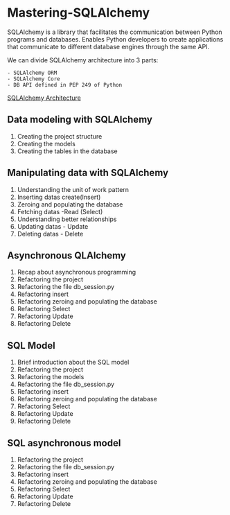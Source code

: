 # Mastering-SQLAlchemy

SQLAlchemy is a library that facilitates the communication between Python programs and databases.
Enables Python developers to create applications that communicate to different database engines through the same API.

We can divide SQLAlchemy architecture into 3 parts:

    - SQLAlchemy ORM
    - SQLAlchemy Core
    - DB API defined in PEP 249 of Python

[SQLAlchemy Architecture](resources/SQLAlchemy_Architecture.png.png)

## Data modeling with SQLAlchemy

1. Creating the project structure
2. Creating the models
3. Creating the tables in the database

## Manipulating data with SQLAlchemy

1. Understanding the unit of work pattern
2. Inserting datas create(Insert)
3. Zeroing and populating the database
4. Fetching datas -Read (Select)
5. Understanding better relationships
6. Updating datas - Update
7. Deleting datas - Delete

## Asynchronous QLAlchemy

1. Recap about asynchronous programming
2. Refactoring the project
3. Refactoring the file db_session.py
4. Refactoring insert
5. Refactoring zeroing and populating the database
6. Refactoring Select
7. Refactoring Update
8. Refactoring Delete

## SQL Model

1. Brief introduction about the SQL model
2. Refactoring the project
3. Refactoring the models
4. Refactoring the file db_session.py
5. Refactoring insert
6. Refactoring zeroing and populating the database
7. Refactoring Select
8. Refactoring Update
9. Refactoring Delete

## SQL asynchronous model

1. Refactoring the project
2. Refactoring the file db_session.py
3. Refactoring insert
4. Refactoring zeroing and populating the database
5. Refactoring Select
6. Refactoring Update
7. Refactoring Delete
